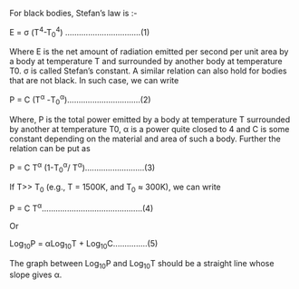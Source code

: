 For black bodies, Stefan’s law is :-

E = σ (T<sup>4</sup>-T<sub>0</sub><sup>4</sup>) .................................(1)

Where E is the net amount of radiation emitted per second per unit area by a body at temperature T and surrounded by another body at temperature T0. σ is called Stefan’s constant. A similar relation can also hold for bodies that are not black. In such case, we can write

P = C (T<sup>α</sup> -T<sub>0</sub><sup>α</sup>)................................(2)

Where, P is the total power emitted by a body at temperature T surrounded by another at temperature T0, α is a power quite closed to 4 and C is some constant depending on the material and area of such a body. Further the relation can be put as

P = C T<sup>α</sup> (1-T<sub>0</sub><sup>α</sup>/ T<sup>α</sup>)..........................(3)

If T>> T<sub>0</sub> (e.g., T = 1500K, and T<sub>0</sub> ≈ 300K), we can write

P = C T<sup>α</sup>............................................(4)

Or

Log<sub>10</sub>P = αLog<sub>10</sub>T + Log<sub>10</sub>C...............(5)

The graph between Log<sub>10</sub>P and Log<sub>10</sub>T should be a straight line whose slope gives α.
